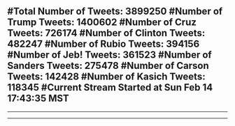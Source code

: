 #Total Number of Tweets: 3899250 
#Number of Trump Tweets: 1400602
#Number of Cruz Tweets: 726174
#Number of Clinton Tweets: 482247
#Number of Rubio Tweets: 394156
#Number of Jeb! Tweets: 361523
#Number of Sanders Tweets: 275478
#Number of Carson Tweets: 142428
#Number of Kasich Tweets: 118345
#Current Stream Started at Sun Feb 14 17:43:35 MST
---
---
---
